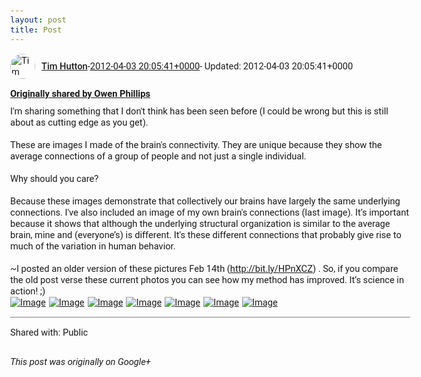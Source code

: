 ```yaml
---
layout: post
title: Post
---
```


<html><head><meta charset="utf-8"><title>Google+ post</title><style>body {font: 11pt Roboto, Arial, sans-serif; max-width: 640px; margin: 24px;}.author-photo {border-radius: 50%; margin-right: 10px; width: 40px;}.author {font-weight: 500;}.main-content {margin: 15px 0 15px;}.post-title {font-weight: bold;}.location {display: block; margin-top: 15px;}.location img {float: left; margin-right: 5px; width: 20px;}.media-link {display: inline-block; max-width: 100%; vertical-align: top;}.media-link p {margin-top: 5px; max-height: 4em; overflow: scroll;}.media {max-height: 100vh; max-width: 100%;}.video-placeholder {background: black; display: flex; height: 300px; max-width: 100%; width: 640px;}.play-icon {border-bottom: 30px solid transparent; border-left: 50px solid white; border-top: 30px solid transparent; color: white; margin: auto;}.album {max-height: 800px; overflow: scroll; width: calc(100vw - 48px);}.album .media-link {margin-right: 5px; max-width: 250px;}.album .media {max-height: 250px;}.link-embed {border-top: 1px solid lightgrey; display: block; margin-top: 20px;}.link-embed img {max-width: 100%;}.inline-link-embed {display: block;}.inline-link-embed img {vertical-align: middle;}.link-title {display: inline-block; font-size: medium; font-weight: 300; padding-left: 1em;}.reshare-attribution {display: block; font-weight: bold; margin-bottom: 10px;}.poll-image {margin-bottom: 5px; max-height: 300px; max-width: 500px;}.poll-choice {align-items: center; display: flex; margin-bottom: 5px; max-width: 500px;}.poll-choice-percentage {background-color: lightblue; height: 100%; left: 0; position: absolute; z-index: -1;}.poll-choice-selected {margin-right: 5px;}.poll-choice-results {border: 1px solid lightgray; border-radius: 5px; display: flex; line-height: 40px; overflow: hidden; padding: 0 8px; position: relative;}.poll-choice-results, .poll-choice-description {flex-grow: 1; margin-right: 10px;}.poll-choice-image {width: 100%;}.poll-choice-image, .poll-choice-image img {max-height: 40px; max-width: 100px;}.poll-choice-votes {max-height: 100px; overflow: auto;}.plus-entity-embed {color: black; display: block; text-decoration: none;}.plus-entity-embed-cover-photo {max-height: 300px; max-width: 100%;}.plus-entity-embed-info {padding: 0 1em 1em;}.plus-entity-embed-info h2 {font-weight: 500; margin: 10px 0;}.plus-entity-embed-info p {font-size: small; margin: 0;}.collection-owner-avatar {border-radius: 50%; border: 2px solid white; height: 40px; margin-top: -22px;}.visibility {padding: 1em 0; border-top: 1px solid grey;}.post-activity {padding: 1em 0; border-top: 1px solid grey;}.comments {border-top: 1px solid gray; padding-top: 1em;}.comment + .comment {margin-top: 1em;}.comment .media-link, .comment .inline-link-embed {margin-top: 5px;}</style></head><body><div style="margin-bottom:1em;"><div style="display:flex; align-items:center"><img class="author-photo" src="https://lh4.googleusercontent.com/-epo4ZZKNqEw/AAAAAAAAAAI/AAAAAAAAVSU/qu3LpcHEnoQ/s64-c/photo.jpg" alt="Tim Hutton"><a href="https://plus.google.com/+TimHutton" target="_blank" class="author">Tim Hutton</a> - <a target="_blank" href="https://plus.google.com/+TimHutton/posts/ZEWHnbRkQuJ">2012-04-03 20:05:41+0000</a><span> - Updated: 2012-04-03 20:05:41+0000</span></div><div class="main-content"></div><div><a target="_blank" href="https://plus.google.com/+OwenPhillips/posts/2BhNg8yD5UL" class="reshare-attribution">Originally shared by Owen Phillips</a>I&#39;m sharing something that I don&#39;t think has been seen before (I could be wrong but this is still about as cutting edge as you get).  <br><br>These are images I made of the brain&#39;s connectivity. They are unique because they show the average connections of a group of people and not just a single individual. <br><br>Why should you care? <br><br>Because these images demonstrate that collectively our brains have largely the same underlying connections. I&#39;ve also included an image of my own brain&#39;s connections (last image). It’s important because it shows that although the underlying structural organization is similar to the average brain, mine and (everyone’s) is different. It&#39;s these different connections that probably give rise to much of the variation in human behavior.<br><br>~I posted an older version of these pictures Feb 14th (<a rel="nofollow" target="_blank" href="http://bit.ly/HPnXCZ" class="ot-anchor bidi_isolate" jslog="10929; track:click" dir="ltr">http://bit.ly/HPnXCZ</a>) . So, if you compare the old post verse these current photos you can see how my method has improved.  It’s science in action!  ;)<div class="album"><a href="https://lh3.googleusercontent.com/-xLF3Dg1z_NI/T3sqXA6PSzI/AAAAAAAAUGo/xIYajo7t4iA/w288-h288/01_Owen_Phillips_01_front.jpg" target="_blank" class="media-link"><img src="https://lh3.googleusercontent.com/-xLF3Dg1z_NI/T3sqXA6PSzI/AAAAAAAAUGo/xIYajo7t4iA/w288-h288/01_Owen_Phillips_01_front.jpg" alt="Image" class="media"></a><a href="https://lh3.googleusercontent.com/-diq_OGviSEo/T3sqXRLKM4I/AAAAAAAAUGs/BPWugjeNQxY/w288-h288/02_Owen_Phillips_02_bottom_2.jpg" target="_blank" class="media-link"><img src="https://lh3.googleusercontent.com/-diq_OGviSEo/T3sqXRLKM4I/AAAAAAAAUGs/BPWugjeNQxY/w288-h288/02_Owen_Phillips_02_bottom_2.jpg" alt="Image" class="media"></a><a href="https://lh5.googleusercontent.com/-_EfLm4rf4yU/T3sqXU60rxI/AAAAAAAAUGw/Cb0sbsTTBXI/w288-h288/03_Owen_Phillips_03_back.jpg" target="_blank" class="media-link"><img src="https://lh5.googleusercontent.com/-_EfLm4rf4yU/T3sqXU60rxI/AAAAAAAAUGw/Cb0sbsTTBXI/w288-h288/03_Owen_Phillips_03_back.jpg" alt="Image" class="media"></a><a href="https://lh4.googleusercontent.com/-A9bdp8EseQg/T3sqYJI0TaI/AAAAAAAAUHA/BJT2Sfpxq9w/w288-h288/04_Owen_Phillips_03_left_lateral.jpg" target="_blank" class="media-link"><img src="https://lh4.googleusercontent.com/-A9bdp8EseQg/T3sqYJI0TaI/AAAAAAAAUHA/BJT2Sfpxq9w/w288-h288/04_Owen_Phillips_03_left_lateral.jpg" alt="Image" class="media"></a><a href="https://lh4.googleusercontent.com/-6uihfb9gais/T3sqYcrjrII/AAAAAAAAUHI/xq142TkkDWg/w288-h288/06_Owen_Phillips_03_top.jpg" target="_blank" class="media-link"><img src="https://lh4.googleusercontent.com/-6uihfb9gais/T3sqYcrjrII/AAAAAAAAUHI/xq142TkkDWg/w288-h288/06_Owen_Phillips_03_top.jpg" alt="Image" class="media"></a><a href="https://lh3.googleusercontent.com/-6oSFOCr317o/T3sqYdB298I/AAAAAAAAUHM/N5sjLmding0/w288-h288/05_Owen_Phillips_03_left_lateral_2.jpg" target="_blank" class="media-link"><img src="https://lh3.googleusercontent.com/-6oSFOCr317o/T3sqYdB298I/AAAAAAAAUHM/N5sjLmding0/w288-h288/05_Owen_Phillips_03_left_lateral_2.jpg" alt="Image" class="media"></a><a href="https://lh5.googleusercontent.com/-f5KUTj4eMPQ/T3sqYvZvC8I/AAAAAAAAUHY/MS3gbTETECg/w288-h288/07_Owen_Phillips_DTI_Tracks.jpg" target="_blank" class="media-link"><img src="https://lh5.googleusercontent.com/-f5KUTj4eMPQ/T3sqYvZvC8I/AAAAAAAAUHY/MS3gbTETECg/w288-h288/07_Owen_Phillips_DTI_Tracks.jpg" alt="Image" class="media"></a></div></div></div><div class="visibility">Shared with: Public</div></body></html>

<i>This post was originally on Google+</i>
